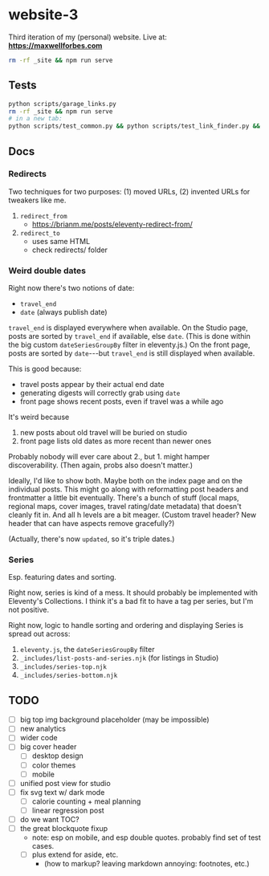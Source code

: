 # website-3

Third iteration of my (personal) website. Live at: **https://maxwellforbes.com**

```bash
rm -rf _site && npm run serve
```

## Tests

```bash
python scripts/garage_links.py
rm -rf _site && npm run serve
# in a new tab:
python scripts/test_common.py && python scripts/test_link_finder.py && python scripts/test_link_graph.py
```

## Docs

### Redirects

Two techniques for two purposes: (1) moved URLs, (2) invented URLs for tweakers like me.

1. `redirect_from`
    - https://brianm.me/posts/eleventy-redirect-from/
2. `redirect_to`
    - uses same HTML
    - check redirects/ folder

### Weird double dates

Right now there's two notions of date:
- `travel_end`
- `date` (always publish date)

`travel_end` is displayed everywhere when available. On the Studio page, posts are sorted by `travel_end` if available, else `date`. (This is done within the big custom `dateSeriesGroupBy` filter in eleventy.js.) On the front page, posts are sorted by `date`---but `travel_end` is still displayed when available.

This is good because:
- travel posts appear by their actual end date
- generating digests will correctly grab using `date`
- front page shows recent posts, even if travel was a while ago

It's weird because
1. new posts about old travel will be buried on studio
2. front page lists old dates as more recent than newer ones

Probably nobody will ever care about 2., but 1. might hamper discoverability. (Then again, probs also doesn't matter.)

Ideally, I'd like to show both. Maybe both on the index page and on the individual posts. This might go along with reformatting post headers and frontmatter a little bit eventually. There's a bunch of stuff (local maps, regional maps, cover images, travel rating/date metadata) that doesn't cleanly fit in. And all h levels are a bit meager. (Custom travel header? New header that can have aspects remove gracefully?)

(Actually, there's now `updated`, so it's triple dates.)

### Series

Esp. featuring dates and sorting.

Right now, series is kind of a mess. It should probably be implemented with Eleventy's Collections. I think it's a bad fit to have a tag per series, but I'm not positive.

Right now, logic to handle sorting and ordering and displaying Series is spread out across:
1. `eleventy.js`, the `dateSeriesGroupBy` filter
2. `_includes/list-posts-and-series.njk` (for listings in Studio)
3. `_includes/series-top.njk`
4. `_includes/series-bottom.njk`

## TODO

- [ ] big top img background placeholder (may be impossible)
- [ ] new analytics
- [ ] wider code
- [ ] big cover header
    - [ ] desktop design
    - [ ] color themes
    - [ ] mobile
- [ ] unified post view for studio
- [ ] fix svg text w/ dark mode
    - [ ] calorie counting + meal planning
    - [ ] linear regression post
- [ ] do we want TOC?
- [ ] the great blockquote fixup
    - note: esp on mobile, and esp double quotes. probably find set of test cases.
    - [ ] plus extend for aside, etc.
        - (how to markup? leaving markdown annoying: footnotes, etc.)
